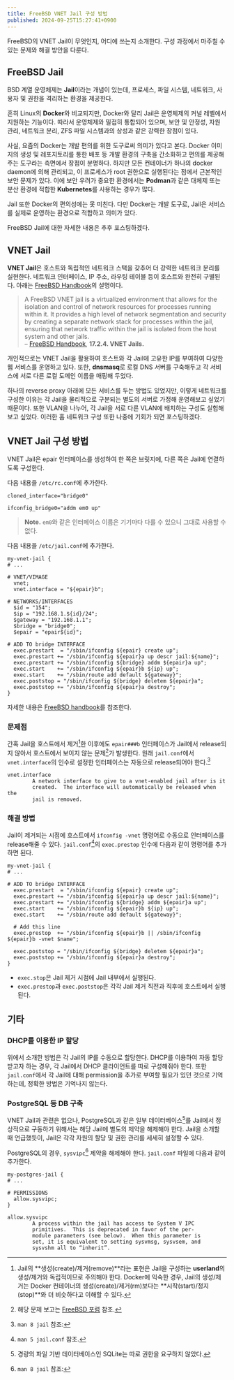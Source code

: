 ```yaml
---
title: FreeBSD VNET Jail 구성 방법
published: 2024-09-25T15:27:41+0900
---
```


FreeBSD의 VNET Jail이 무엇인지, 어디에 쓰는지 소개한다. 구성 과정에서 마주칠 수
있는 문제와 해결 방안을 다룬다.

## FreeBSD Jail

BSD 계열 운영체제는 **Jail**이라는 개념이 있는데, 프로세스, 파일 시스템,
네트워크, 사용자 및 권한을 격리하는 환경을 제공한다.

흔히 Linux의 **Docker**와 비교되지만, Docker와 달리 Jail은 운영체제의 커널 레벨에서
지원하는 기능이다. 따라서 운영체제와 밀접히 통합되어 있으며, 보안 및 안정성,
자원 관리, 네트워크 분리, ZFS 파일 시스템과의 상성과 같은 강력한 장점이 있다.

사실, 요즘의 Docker는 개발 편의를 위한 도구로써 의미가 있다고 본다. Docker
이미지의 생성 및 레포지토리를 통한 배포 등 개발 환경의 구축을 간소화하고 편의를
제공해주는 도구라는 측면에서 장점이 분명하다. 하지만 모든 컨테이너가 하나의
docker daemon에 의해 관리되고, 이 프로세스가 root 권한으로 실행된다는 점에서
근본적인 보안 문제가 있다. 이에 보안 우려가 중요한 환경에서는 **Podman**과 같은
대체제 또는 분산 환경에 적합한 **Kubernetes**를 사용하는 경우가 많다.

Jail 또한 Docker의 편의성에는 못 미친다. 다만 Docker는 개발 도구로, Jail은
서비스를 실제로 운영하는 환경으로 적합하고 의미가 있다.

FreeBSD Jail에 대한 자세한 내용은 추후 포스팅하겠다.

## VNET Jail

**VNET Jail**은 호스트와 독립적인 네트워크 스택을 갖추어 더 강력한 네트워크
분리를 실현한다. 네트워크 인터페이스, IP 주소, 라우팅 테이블 등이 호스트와
완전히 구별된다. 아래는 [FreeBSD Handbook][handbook-vnet]의 설명이다.

> A FreeBSD VNET jail is a virtualized environment that allows for the
> isolation and control of network resources for processes running within it.
> It provides a high level of network segmentation and security by creating a
> separate network stack for processes within the jail, ensuring that network
> traffic within the jail is isolated from the host system and other jails.
> \
> – [FreeBSD Handbook][handbook-vnet], **17.2.4. VNET Jails.** 

[handbook-vnet]: https://docs.freebsd.org/en/books/handbook/jails/#vnet-jails

개인적으로는 VNET Jail을 활용하여 호스트와 각 Jail에 고유한 IP를 부여하여
다양한 웹 서비스를 운영하고 있다. 또한, **dnsmasq**로 로컬 DNS 서버를
구축해두고 각 서비스에 서로 다른 로컬 도메인 이름을 매핑해 두었다.

하나의 reverse proxy 아래에 모든 서비스를 두는 방법도 있었지만, 이렇게
네트워크를 구성한 이유는 각 Jail을 물리적으로 구분되는 별도의 서버로 가정해
운영해보고 싶었기 때문이다. 또한 VLAN을 나누어, 각 Jail을 서로 다른 VLAN에
배치하는 구성도 실험해보고 싶었다. 이러한 홈 네트워크 구성 또한 나중에
기회가 되면 포스팅하겠다.

## VNET Jail 구성 방법

VNET Jail은 epair 인터페이스를 생성하여 한 쪽은 브릿지에, 다른 쪽은 Jail에
연결하도록 구성한다.

다음 내용을 `/etc/rc.conf`에 추가한다.

```unix
cloned_interface="bridge0"

ifconfig_bridge0="addm em0 up"
```

> **Note.** `em0`와 같은 인터페이스 이름은 기기마다 다를 수 있으니 그대로
> 사용할 수 없다.

다음 내용을 `/etc/jail.conf`에 추가한다.

```unix
my-vnet-jail {
# ...

# VNET/VIMAGE
  vnet;
  vnet.interface = "${epair}b";

# NETWORKS/INTERFACES
  $id = "154"; 
  $ip = "192.168.1.${id}/24";
  $gateway = "192.168.1.1";
  $bridge = "bridge0"; 
  $epair = "epair${id}";

# ADD TO bridge INTERFACE
  exec.prestart  = "/sbin/ifconfig ${epair} create up";
  exec.prestart += "/sbin/ifconfig ${epair}a up descr jail:${name}";
  exec.prestart += "/sbin/ifconfig ${bridge} addm ${epair}a up";
  exec.start    += "/sbin/ifconfig ${epair}b ${ip} up";
  exec.start    += "/sbin/route add default ${gateway}";
  exec.poststop = "/sbin/ifconfig ${bridge} deletem ${epair}a";
  exec.poststop += "/sbin/ifconfig ${epair}a destroy";
}
```

자세한 내용은 [FreeBSD handbook][handbook-creating-vnet]를
참조한다.

[handbook-creating-vnet]: https://docs.freebsd.org/en/books/handbook/jails/#creating-vnet-jail

### 문제점

간혹 Jail을 호스트에서 제거[^1]한 이후에도 `epair###b` 인터페이스가 Jail에서
release되지 않아서 호스트에서 보이지 않는 문제[^2]가 발생한다. 원래 `jail.conf`에서
`vnet.interface`의 인수로 설정한 인터페이스는 자동으로 release되어야 한다.[^3]

[^1]: Jail의 **생성(create)/제거(remove)**라는 표현은 Jail을 구성하는
    **userland**의 생성/제거와 독립적이므로 주의해야 한다. Docker에 익숙한
경우, Jail의 생성/제거는 Docker 컨테이너의 생성(create)/제거(rm)보다는
**시작(start)/정지(stop)**와 더 비슷하다고 이해할 수 있다.

[^2]: 해당 문제 보고는 [FreeBSD 포럼][forum-1] 참조.

[^3]: `man 8 jail` 참조:
```
vnet.interface
        A network interface to give to a vnet-enabled jail after is it
        created.  The interface will automatically be released when the
        jail is removed.
```


[forum-1]: https://forums.FreeBSD.org/threads/interface-does-not-return-to-host-after-kill-jail.92730/post-648334

### 해결 방법

Jail이 제거되는 시점에 호스트에서 `ifconfig -vnet` 명령어로 수동으로
인터페이스를 release해줄 수 있다. `jail.conf`[^4]의 `exec.prestop` 인수에
다음과 같이 명령어를 추가하면 된다.


```unix
my-vnet-jail {
# ...

# ADD TO bridge INTERFACE
  exec.prestart  = "/sbin/ifconfig ${epair} create up";
  exec.prestart += "/sbin/ifconfig ${epair}a up descr jail:${name}";
  exec.prestart += "/sbin/ifconfig ${bridge} addm ${epair}a up";
  exec.start    += "/sbin/ifconfig ${epair}b ${ip} up";
  exec.start    += "/sbin/route add default ${gateway}";

  # Add this line
  exec.prestop  += "/sbin/ifconfig ${epair}b || /sbin/ifconfig ${epair}b -vnet $name";

  exec.poststop = "/sbin/ifconfig ${bridge} deletem ${epair}a";
  exec.poststop += "/sbin/ifconfig ${epair}a destroy";
}
```

- `exec.stop`은 Jail 제거 시점에 Jail 내부에서 실행된다.
- `exec.prestop`과 `exec.poststop`은 각각 Jail 제거 직전과 직후에
호스트에서 실행된다.

[^4]: `man 5 jail.conf` 참조.

## 기타

### DHCP를 이용한 IP 할당

위에서 소개한 방법은 각 Jail의 IP를 수동으로 할당한다. DHCP를 이용하여 자동
할당받고자 하는 경우, 각 Jail에서 DHCP 클라이언트를 따로 구성해줘야 한다.
또한 `jail.conf`에서 각 Jail에 대해 permission을 추가로 부여할 필요가 있던
것으로 기억하는데, 정확한 방법은 기억나지 않는다.

### PostgreSQL 등 DB 구축

VNET Jail과 관련은 없으나, PostgreSQL과 같은 일부 데이터베이스[^5]를 Jail에서
정상적으로 구동하기 위해서는 해당 Jail에 별도의 제약을 해제해야 한다. Jail을
소개할 때 언급했듯이, Jail은 각각 자원의 할당 및 권한 관리를 세세히 설정할 수
있다.

PostgreSQL의 경우, `sysvipc`[^6] 제약을 해제해야 한다. `jail.conf` 파일에
다음과 같이 추가한다.

```
my-postgres-jail {
# ...

# PERMISSIONS
  allow.sysvipc;
}
```


[^5]: 경량의 파일 기반 데이터베이스인 SQLite는 따로 권한을 요구하지 않았다.

[^6]: `man 8 jail` 참조:
```
allow.sysvipc
        A process within the jail has access to System V IPC
        primitives.  This is deprecated in favor of the per-
        module parameters (see below).  When this parameter is
        set, it is equivalent to setting sysvmsg, sysvsem, and
        sysvshm all to “inherit”.
```
